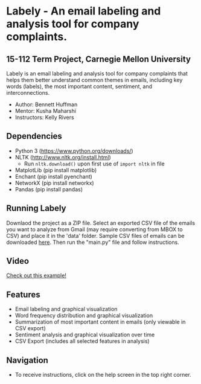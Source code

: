 # Labely - An email labeling and analysis tool for company complaints.
## 15-112 Term Project, Carnegie Mellon University

Labely is an email labeling and analysis tool for company complaints that helps them better understand common themes in emails, including key words (labels), the most important content, sentiment, and interconnections.

* Author: Bennett Huffman
* Mentor: Kusha Maharshi
* Instructors: Kelly Rivers

## Dependencies
* Python 3 (https://www.python.org/downloads/)
* NLTK (http://www.nltk.org/install.html)
    - Run `nltk.download()` upon first use of `import nltk` in file
* MatplotLib (pip install matplotlib)
* Enchant (pip install pyenchant)
* NetworkX (pip install networkx)
* Pandas (pip install pandas)

## Running Labely
Downlaod the project as a ZIP file. Select an exported CSV file of the emails you want to analyze from Gmail (may require converting from MBOX to CSV) and place it in the 'data' folder. Sample CSV files of emails can be downloaded [here](https://drive.google.com/drive/folders/1UtdwyLho-S8gaU2K0bJ6m8TXxAeJbOSV?usp=sharing). Then run the "main.py" file and follow instructions.

## Video
[Check out this example!](https://youtube.com/)

## Features
* Email labeling and graphical visualization
* Word frequency distribution and graphical visualization
* Summarization of most important content in emails (only viewable in CSV export)
* Sentiment analysis and graphical visualization over time
* CSV Export (includes all selected features in analysis)

## Navigation
* To receive instructions, click on the help screen in the top right corner.